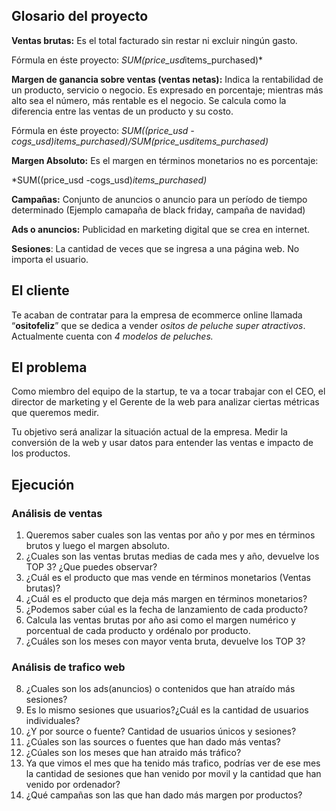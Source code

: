 ## Glosario del proyecto

**Ventas brutas:** Es el total facturado sin restar ni excluir ningún gasto.

Fórmula en éste proyecto: *SUM(price_usd*items_purchased)*

**Margen de ganancia sobre ventas (ventas netas):** Indica la rentabilidad de un producto, servicio o negocio. Es expresado en porcentaje; mientras más alto sea el número, más rentable es el negocio. Se calcula como la diferencia entre las ventas de un producto y su costo.

Fórmula en éste proyecto: *SUM((price_usd -cogs_usd)*items_purchased)/SUM(price_usd*items_purchased)*

**Margen Absoluto:** Es el margen en términos monetarios no es porcentaje: 

*SUM((price_usd -cogs_usd)*items_purchased)*

**Campañas:** Conjunto de anuncios o anuncio para un período de tiempo determinado (Ejemplo camapaña de black friday, campaña de navidad)

**Ads o anuncios:** Publicidad en marketing digital que se crea en internet.

**Sesiones**: La cantidad de veces que se ingresa a una página web. No importa el usuario.

## El cliente


Te acaban de contratar para la empresa de ecommerce online llamada “**ositofeliz**” que se dedica a vender *ositos de peluche super atractivos*. Actualmente cuenta con *4 modelos de peluches.*

## El problema


Como miembro del equipo de la startup, te va a tocar trabajar con el CEO, el director de marketing y el Gerente de la web para analizar ciertas métricas que queremos medir.

Tu objetivo será analizar la situación actual de la empresa. Medir  la conversión de la web y usar datos para entender las ventas e impacto de los productos.

## Ejecución


### Análisis de ventas

1. Queremos saber cuales son las ventas por año y por mes en términos brutos y luego el margen absoluto.
2. ¿Cuales son las ventas brutas medias de cada mes y año, devuelve los TOP 3? ¿Que puedes observar?
3. ¿Cuál es el producto que mas vende en términos monetarios (Ventas brutas)?
4. ¿Cuál es el producto que deja más margen en términos monetarios?
5. ¿Podemos saber cúal es la fecha de lanzamiento de cada producto?
6. Calcula las ventas brutas por año asi como el margen numérico y porcentual de cada producto y ordénalo por producto.
7. ¿Cuáles son los meses con mayor venta bruta, devuelve los TOP 3? 
    
 ### Análisis de trafico web
    
8. ¿Cuales son los ads(anuncios) o contenidos que han atraído más sesiones?
9. Es lo mismo sesiones que usuarios?¿Cuál es la cantidad de usuarios individuales?
10. ¿Y por source o fuente? Cantidad de usuarios únicos y sesiones?
11. ¿Cúales son las sources o fuentes que han dado más ventas?
12. ¿Cúales son los meses que han atraido más tráfico?
13. Ya que vimos el mes que ha tenido más trafico, podrías ver de ese mes la cantidad de sesiones que han venido por movil y la cantidad que han venido por ordenador?
14. ¿Qué campañas son las que han dado más margen por productos?

